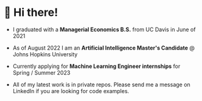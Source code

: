 <!--
**cvaisnor/cvaisnor** is a ✨ _special_ ✨ repository because its `README.md` (this file) appears on your GitHub profile.

Here are some ideas to get you started:

- 🔭 I’m currently working on ...
- 🌱 I’m currently learning ...
- 👯 I’m looking to collaborate on ...
- 🤔 I’m looking for help with ...
- 💬 Ask me about ...
- 📫 How to reach me: ...
- 😄 Pronouns: ...
- ⚡ Fun fact: ...
-->
# 👋 Hi there!

* I graduated with a __Managerial Economics B.S.__ from UC Davis in June of 2021
* As of August 2022 I am an __Artificial Intelligence Master's Candidate__ @ Johns Hopkins University
* Currently applying for __Machine Learning Engineer internships__ for Spring / Summer 2023

* All of my latest work is in private repos. Please send me a message on LinkedIn if you are looking for code examples. 
